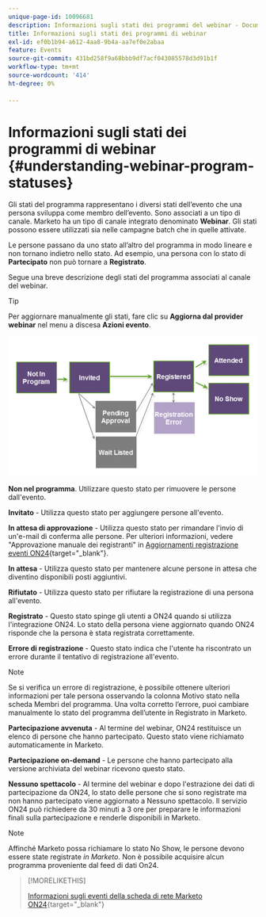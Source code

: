 ```yaml
---
unique-page-id: 10096681
description: Informazioni sugli stati dei programmi del webinar - Documentazione di Marketo - Documentazione del prodotto
title: Informazioni sugli stati dei programmi di webinar
exl-id: ef0b1b94-a612-4aa8-9b4a-aa7ef0e2abaa
feature: Events
source-git-commit: 431bd258f9a68bbb9df7acf043085578d3d91b1f
workflow-type: tm+mt
source-wordcount: '414'
ht-degree: 0%

---
```


# Informazioni sugli stati dei programmi di webinar {#understanding-webinar-program-statuses}

Gli stati del programma rappresentano i diversi stati dell’evento che una persona sviluppa come membro dell’evento. Sono associati a un tipo di canale. Marketo ha un tipo di canale integrato denominato **Webinar**. Gli stati possono essere utilizzati sia nelle campagne batch che in quelle attivate.

Le persone passano da uno stato all’altro del programma in modo lineare e non tornano indietro nello stato. Ad esempio, una persona con lo stato di **Partecipato** non può tornare a **Registrato**.

Segue una breve descrizione degli stati del programma associati al canale del webinar.

>[!TIP]
>
>Per aggiornare manualmente gli stati, fare clic su **Aggiorna dal provider webinar** nel menu a discesa **Azioni evento**.

![](assets/image2015-12-17-13-3a52-3a39.png)

**Non nel programma**. Utilizzare questo stato per rimuovere le persone dall&#39;evento.

**Invitato** - Utilizza questo stato per aggiungere persone all&#39;evento.

**In attesa di approvazione** - Utilizza questo stato per rimandare l&#39;invio di un&#39;e-mail di conferma alle persone. Per ulteriori informazioni, vedere &quot;Approvazione manuale dei registranti&quot; in [Aggiornamenti registrazione eventi ON24](/help/marketo/product-docs/demand-generation/events/create-an-event/create-an-event-with-the-marketo-on24-adapter/on24-event-registration-updates.md){target="_blank"}.

**In attesa** - Utilizza questo stato per mantenere alcune persone in attesa che diventino disponibili posti aggiuntivi.

**Rifiutato** - Utilizza questo stato per rifiutare la registrazione di una persona all&#39;evento.

**Registrato** - Questo stato spinge gli utenti a ON24 quando si utilizza l&#39;integrazione ON24. Lo stato della persona viene aggiornato quando ON24 risponde che la persona è stata registrata correttamente.

**Errore di registrazione** - Questo stato indica che l&#39;utente ha riscontrato un errore durante il tentativo di registrazione all&#39;evento.

>[!NOTE]
>
>Se si verifica un errore di registrazione, è possibile ottenere ulteriori informazioni per tale persona osservando la colonna Motivo stato nella scheda Membri del programma. Una volta corretto l’errore, puoi cambiare manualmente lo stato del programma dell’utente in Registrato in Marketo.

**Partecipazione avvenuta** - Al termine del webinar, ON24 restituisce un elenco di persone che hanno partecipato. Questo stato viene richiamato automaticamente in Marketo.

**Partecipazione on-demand** - Le persone che hanno partecipato alla versione archiviata del webinar ricevono questo stato.

**Nessuno spettacolo** - Al termine del webinar e dopo l&#39;estrazione dei dati di partecipazione da ON24, lo stato delle persone che si sono registrate ma non hanno partecipato viene aggiornato a Nessuno spettacolo. Il servizio ON24 può richiedere da 30 minuti a 3 ore per preparare le informazioni finali sulla partecipazione e renderle disponibili in Marketo.

>[!NOTE]
>
>Affinché Marketo possa richiamare lo stato No Show, le persone devono essere state registrate *in Marketo*. Non è possibile acquisire alcun programma proveniente dal feed di dati On24.

>[!MORELIKETHIS]
>
>[Informazioni sugli eventi della scheda di rete Marketo ON24](/help/marketo/product-docs/demand-generation/events/create-an-event/create-an-event-with-the-marketo-on24-adapter/understanding-marketo-on24-adapter-events.md){target="_blank"}
